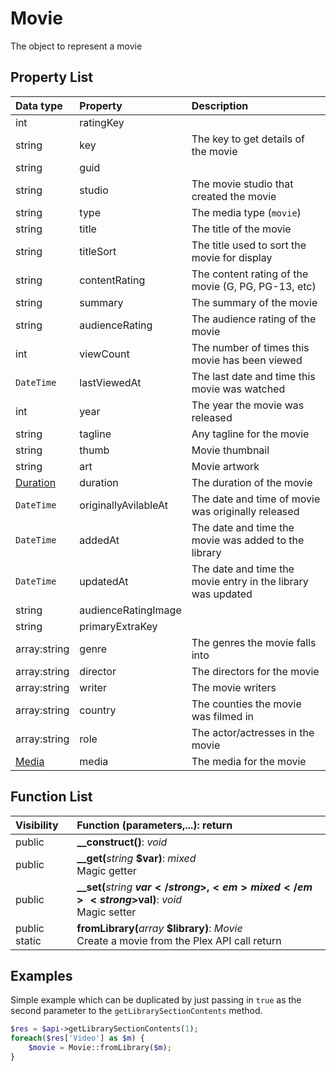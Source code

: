 # Movie 

The object to represent a movie

## Property List

| Data type | Property | Description |
|:----------|:---------|:------------|
| int | ratingKey | |
| string | key | The key to get details of the movie |
| string | guid | |
| string | studio | The movie studio that created the movie |
| string | type | The media type (`movie`) |
| string | title | The title of the movie |
| string | titleSort | The title used to sort the movie for display |
| string | contentRating | The content rating of the movie (G, PG, PG-13, etc) |
| string | summary | The summary of the movie |
| string | audienceRating | The audience rating of the movie | 
| int | viewCount | The number of times this movie has been viewed |
| `DateTime` | lastViewedAt | The last date and time this movie was watched |
| int | year | The year the movie was released |
| string | tagline | Any tagline for the movie |
| string | thumb | Movie thumbnail |
| string | art | Movie artwork |
| [Duration](Duration.md) | duration | The duration of the movie |
| `DateTime` | originallyAvilableAt | The date and time of movie was originally released |
| `DateTime` | addedAt | The date and time the movie was added to the library |
| `DateTime` | updatedAt | The date and time the movie entry in the library was updated |
| string | audienceRatingImage | |
| string | primaryExtraKey | |
| array:string | genre | The genres the movie falls into |
| array:string | director | The directors for the movie |
| array:string | writer | The movie writers |
| array:string | country | The counties the movie was filmed in |
| array:string | role | The actor/actresses in the movie |
| [Media](Media.md) | media | The media for the movie |

## Function List
| Visibility | Function (parameters,...): return |
|:-----------|:---------|
| public | <strong>__construct()</strong>: <em>void</em><br /> |
| public | <strong>__get(</strong><em>string</em> <strong>$var)</strong>: <em>mixed</em><br />Magic getter |
| public | <strong>__set(</strong><em>string</em> <strong>$var</strong>, <em>mixed</em> <strong>$val)</strong>: <em>void</em><br />Magic setter |
| public static | <strong>fromLibrary(</strong><em>array</em> <strong>$library)</strong>: <em>Movie</em><br />Create a movie from the Plex API call return |

## Examples

Simple example which can be duplicated by just passing in `true` as the second parameter to the `getLibrarySectionContents` method.  

```php
$res = $api->getLibrarySectionContents(1);
foreach($res['Video'] as $m) {
    $movie = Movie::fromLibrary($m);
}
```

